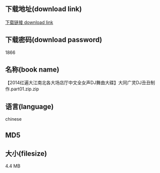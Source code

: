 ## 下载地址(download link)
[下载链接 download link](https://voluble-croquembouche-d321dc.netlify.app/?s=%E3%80%902014%E7%BA%A2%E9%81%8D%E5%A4%A7%E6%B1%9F%E5%8D%97%E5%8C%97%E5%90%84%E5%A4%A7%E5%9C%BA%E5%BA%97%E5%8E%85%E4%B8%AD%E6%96%87%E5%85%A8%E5%A5%B3%E5%A3%B0DJ%E8%88%9E%E6%9B%B2%E5%A4%A7%E7%A2%9F%E3%80%91%E5%A4%A7%E5%90%8C%E5%B9%BF%E7%81%B5DJ%E4%B8%91%E4%B8%91%E5%88%B6%E4%BD%9C.part01.zip)

## 下载密码(download password)
1866

## 名称(book name)
【2014红遍大江南北各大场店厅中文全女声DJ舞曲大碟】大同广灵DJ丑丑制作.part01.zip.zip

## 语言(language)
chinese

## MD5


## 大小(filesize)
4.4 MB
